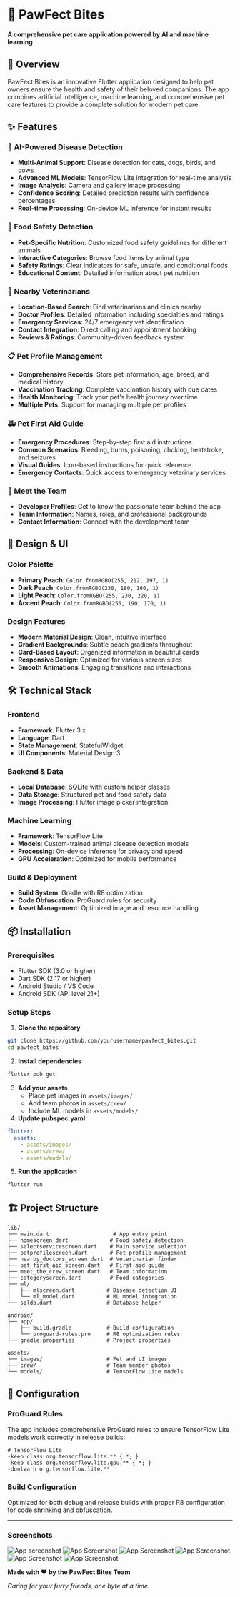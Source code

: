 # 🐾 PawFect Bites

**A comprehensive pet care application powered by AI and machine learning**

## 📱 Overview

PawFect Bites is an innovative Flutter application designed to help pet owners ensure the health and safety of their beloved companions. The app combines artificial intelligence, machine learning, and comprehensive pet care features to provide a complete solution for modern pet care.

## ✨ Features

### 🔬 AI-Powered Disease Detection

- **Multi-Animal Support**: Disease detection for cats, dogs, birds, and cows
- **Advanced ML Models**: TensorFlow Lite integration for real-time analysis
- **Image Analysis**: Camera and gallery image processing
- **Confidence Scoring**: Detailed prediction results with confidence percentages
- **Real-time Processing**: On-device ML inference for instant results


### 🍖 Food Safety Detection

- **Pet-Specific Nutrition**: Customized food safety guidelines for different animals
- **Interactive Categories**: Browse food items by animal type
- **Safety Ratings**: Clear indicators for safe, unsafe, and conditional foods
- **Educational Content**: Detailed information about pet nutrition


### 🏥 Nearby Veterinarians

- **Location-Based Search**: Find veterinarians and clinics nearby
- **Doctor Profiles**: Detailed information including specialties and ratings
- **Emergency Services**: 24/7 emergency vet identification
- **Contact Integration**: Direct calling and appointment booking
- **Reviews \& Ratings**: Community-driven feedback system


### 📋 Pet Profile Management

- **Comprehensive Records**: Store pet information, age, breed, and medical history
- **Vaccination Tracking**: Complete vaccination history with due dates
- **Health Monitoring**: Track your pet's health journey over time
- **Multiple Pets**: Support for managing multiple pet profiles


### 🚑 Pet First Aid Guide

- **Emergency Procedures**: Step-by-step first aid instructions
- **Common Scenarios**: Bleeding, burns, poisoning, choking, heatstroke, and seizures
- **Visual Guides**: Icon-based instructions for quick reference
- **Emergency Contacts**: Quick access to emergency veterinary services


### 👥 Meet the Team

- **Developer Profiles**: Get to know the passionate team behind the app
- **Team Information**: Names, roles, and professional backgrounds
- **Contact Information**: Connect with the development team


## 🎨 Design \& UI

### Color Palette

- **Primary Peach**: `Color.fromRGBO(255, 212, 197, 1)`
- **Dark Peach**: `Color.fromRGBO(230, 180, 160, 1)`
- **Light Peach**: `Color.fromRGBO(255, 230, 220, 1)`
- **Accent Peach**: `Color.fromRGBO(255, 190, 170, 1)`


### Design Features

- **Modern Material Design**: Clean, intuitive interface
- **Gradient Backgrounds**: Subtle peach gradients throughout
- **Card-Based Layout**: Organized information in beautiful cards
- **Responsive Design**: Optimized for various screen sizes
- **Smooth Animations**: Engaging transitions and interactions


## 🛠️ Technical Stack

### Frontend

- **Framework**: Flutter 3.x
- **Language**: Dart
- **State Management**: StatefulWidget
- **UI Components**: Material Design 3


### Backend \& Data

- **Local Database**: SQLite with custom helper classes
- **Data Storage**: Structured pet and food safety data
- **Image Processing**: Flutter image picker integration


### Machine Learning

- **Framework**: TensorFlow Lite
- **Models**: Custom-trained animal disease detection models
- **Processing**: On-device inference for privacy and speed
- **GPU Acceleration**: Optimized for mobile performance


### Build \& Deployment

- **Build System**: Gradle with R8 optimization
- **Code Obfuscation**: ProGuard rules for security
- **Asset Management**: Optimized image and resource handling


## 📦 Installation

### Prerequisites

- Flutter SDK (3.0 or higher)
- Dart SDK (2.17 or higher)
- Android Studio / VS Code
- Android SDK (API level 21+)


### Setup Steps

1. **Clone the repository**

```bash
git clone https://github.com/yourusername/pawfect_bites.git
cd pawfect_bites
```

2. **Install dependencies**

```bash
flutter pub get
```

3. **Add your assets**
    - Place pet images in `assets/images/`
    - Add team photos in `assets/crew/`
    - Include ML models in `assets/models/`
4. **Update pubspec.yaml**

```yaml
flutter:
  assets:
    - assets/images/
    - assets/crew/
    - assets/models/
```

5. **Run the application**

```bash
flutter run
```


## 🏗️ Project Structure

```
lib/
├── main.dart                    # App entry point
├── homescreen.dart             # Food safety detection
├── selectservicescreen.dart    # Main service selection
├── petprofilescreen.dart       # Pet profile management
├── nearby_doctors_screen.dart  # Veterinarian finder
├── pet_first_aid_screen.dart   # First aid guide
├── meet_the_crew_screen.dart   # Team information
├── categoryscreen.dart         # Food categories
├── ml/
│   ├── mlscreen.dart          # Disease detection UI
│   └── ml_model.dart          # ML model integration
└── sqldb.dart                 # Database helper

android/
├── app/
│   ├── build.gradle           # Build configuration
│   └── proguard-rules.pro     # R8 optimization rules
└── gradle.properties          # Project properties

assets/
├── images/                    # Pet and UI images
├── crew/                      # Team member photos
└── models/                    # TensorFlow Lite models
```


## 🔧 Configuration

### ProGuard Rules

The app includes comprehensive ProGuard rules to ensure TensorFlow Lite models work correctly in release builds:

```proguard
# TensorFlow Lite
-keep class org.tensorflow.lite.** { *; }
-keep class org.tensorflow.lite.gpu.** { *; }
-dontwarn org.tensorflow.lite.**
```


### Build Configuration

Optimized for both debug and release builds with proper R8 configuration for code shrinking and obfuscation.


---
### Screenshots

![App screenshot](https://github.com/user-attachments/assets/b6c9a1af-3cc6-4927-a18b-baaae9f1f7ab)
![App Screenshot ](https://github.com/user-attachments/assets/fc561e21-1ff6-4e16-87ad-b745afb6b23e)
![App Screenshot](https://github.com/user-attachments/assets/dd708c63-0b9c-404c-89b0-1467a611bb4f)
![App Screenshot](https://github.com/user-attachments/assets/f04ffdc3-7521-459b-837d-69146616ade5)
![App Screenshot](https://github.com/user-attachments/assets/eeb9598c-9b95-498d-80a5-3adbaededa7e)
![App Screenshot](https://github.com/user-attachments/assets/9cd4c801-f1c7-4414-a073-1bf86a06e799)




**Made with ❤️ by the PawFect Bites Team**


*Caring for your furry friends, one byte at a time.*

